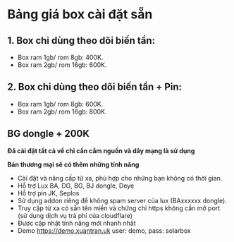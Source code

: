 # Bảng giá box cài đặt sẵn
## 1. Box chỉ dùng theo dõi biến tần:
- Box ram 1gb/ rom 8gb: 400K.
- Box ram 2gb/ rom 16gb: 600K. 
## 2. Box chỉ dùng theo dõi biến tần + Pin:
- Box ram 1gb/ rom 8gb: 600K.
- Box ram 2gb/ rom 16gb: 800K.

## BG dongle + 200K

**Đã cài đặt tất cả về chỉ cần cắm nguồn và dây mạng là sử dụng**


**Bản thương mại sẽ có thêm những tính năng**
- Cài đặt và nâng cấp từ xa, phù hợp cho những bạn không có thời gian.
- Hỗ trợ Lux BA, DG, BG, BJ dongle, Deye
- Hỗ trợ pin JK, Seplos
- Sử dụng addon riêng để không spam server của lux (BAxxxxxx dongle).
- Truy cập từ xa có sẵn tên miền và chứng chỉ https không cần mở port (sử dụng dịch vụ trả phí của cloudflare)
- Được cập nhật tính năng mới nhanh nhất
- Demo https://demo.xuantran.uk user: demo, pass: solarbox